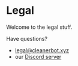 
# Legal

Welcome to the legal stuff.

Have questions?

- legal@cleanerbot.xyz
- our [Discord server](/discord)
